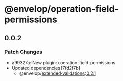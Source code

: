 # @envelop/operation-field-permissions

## 0.0.2
### Patch Changes

- a99327a: New plugin: operation-field-permissions
- Updated dependencies [7fd2f7b]
  - @envelop/extended-validation@0.2.1
